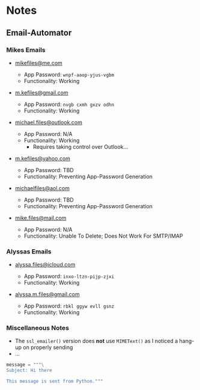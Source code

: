 # Notes

## Email-Automator

### Mikes Emails

- mikefiles@me.com
  - App Password: `wnpf-aaop-yjus-vgbm`
  - Functionality: Working

- m.kefiles@gmail.com
  - App Password: `nvgb cxmh gxzv odhn`
  - Functionality: Working

- michael.files@outlook.com
  - App Password: N/A
  - Functionality: Working
    - Requires taking control over Outlook...

- m.kefiles@yahoo.com
  - App Password: TBD
  - Functionality: Preventing App-Password Generation

- michaelfiles@aol.com
  - App Password: TBD
  - Functionality: Preventing App-Password Generation

- mike.files@mail.com
  - App Password: N/A
  - Functionality: Unable To Delete; Does Not Work For SMTP/IMAP

### Alyssas Emails

- alyssa.files@icloud.com
  - App Password: `inxo-ltzn-pijp-zjxi`
  - Functionality: Working

- alyssa.m.files@gmail.com
  - App Password: `rbkl ggyw evll gsnz`
  - Functionality: Working

### Miscellaneous Notes

- The `ssl_emailer()` version does **not** use `MIMEText()` as I noticed a hang-up on properly sending
- ...

```python
message = """\
Subject: Hi there

This message is sent from Python."""
```